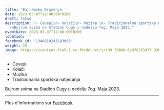 ```yaml
---
title: 'Bajramsko Druženje '
date: 2023-05-07T12:00:00+0200
draft: false
description: "- Ćevapi\n- Kolači\n- Muzika \n- Tradicionalna sportska natjecanja\n\
  \nBujrum svima na Stadion Cugy u nedelju 7og. Maja 2023."
eventDate: 2023-05-07T12:00:00+0200
location: ''
facebook_id: '1340810243143093'
weight: 30
image: https://scontent-fra5-1.xx.fbcdn.net/v/t39.30808-6/476233477_936651505262116_4103480540059516894_n.jpg?_nc_cat=110&ccb=1-7&_nc_sid=9e60e4&_nc_ohc=2g_ZYULk8dgQ7kNvwEmXQsT&_nc_oc=AdlI_fmpzhiJJ3MHvSdIFwQUT5cRkBv2Bcv_0xrjvJU_OE8umzCyA15g-Aj6HwXAhB8&_nc_zt=23&_nc_ht=scontent-fra5-1.xx&edm=ABTKTjYEAAAA&_nc_gid=YDGfvPjxu4HGTseiI30gPA&oh=00_AfUWTVpoID9TnvFMm4SP2s1P-z8C7IJZJ6onW-7AHVf09w&oe=68A9AFCB
---
```


- Ćevapi
- Kolači
- Muzika 
- Tradicionalna sportska natjecanja

Bujrum svima na Stadion Cugy u nedelju 7og. Maja 2023.

---

Plus d'informations sur [Facebook](https://facebook.com/events/1340810243143093)